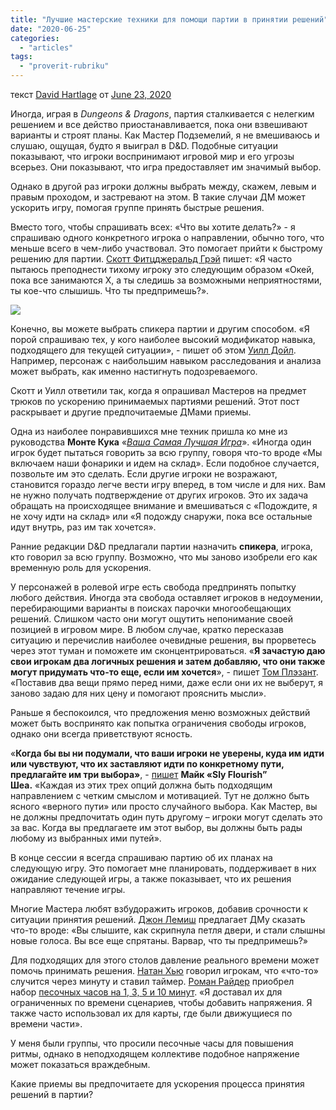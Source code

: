 ```yaml
---
title: "Лучшие мастерские техники для помощи партии в принятии решений"
date: "2020-06-25"
categories: 
  - "articles"
tags: 
  - "proverit-rubriku"
---
```


текст [David Hartlage](https://vk.com/away.php?to=https://dmdavid.com/tag/author/admin/) от [June 23, 2020](https://vk.com/away.php?to=https%3A%2F%2Fdmdavid.com%2Ftag%2Fthe-best-dm-tricks-for-helping-a-party-make-choices%2F&cc_key=)

Иногда, играя в _Dungeons & Dragons_, партия сталкивается с нелегким решением и все действо приостанавливается, пока они взвешивают варианты и строят планы. Как Мастер Подземелий, я не вмешиваюсь и слушаю, ощущая, будто я выиграл в D&D. Подобные ситуации показывают, что игроки воспринимают игровой мир и его угрозы всерьез. Они показывают, что игра предоставляет им значимый выбор.

Однако в другой раз игроки должны выбрать между, скажем, левым и правым проходом, и застревают на этом. В такие случаи ДМ может ускорить игру, помогая группе принять быстрые решения.

Вместо того, чтобы спрашивать всех: «Что вы хотите делать?» - я спрашиваю одного конкретного игрока о направлении, обычно того, что меньше всего в чем-либо участвовал. Это помогает прийти к быстрому решению для партии. [Скотт Фитцджеральд Грэй](https://vk.com/away.php?to=https%3A%2F%2Ftwitter.com%2Fscottfgray&cc_key=) пишет: «Я часто пытаюсь преподнести тихому игроку это следующим образом «Окей, пока все занимаются X, а ты следишь за возможными неприятностями, ты кое-что слышишь. Что ты предпримешь?».

![](https://cyborgsandmages.com/wp-content/uploads/2020/06/hDaSyRqdo3k.jpg)

Конечно, вы можете выбрать спикера партии и другим способом. «Я порой спрашиваю тех, у кого наиболее высокий модификатор навыка, подходящего для текущей ситуации», - пишет об этом [Уилл Дойл](https://vk.com/away.php?to=https%3A%2F%2Ftwitter.com%2FBeholderPie&cc_key=). Например, персонаж с наибольшим навыком расследования и анализа может выбрать, как именно настигнуть подозреваемого.

Скотт и Уилл ответили так, когда я опрашивал Мастеров на предмет трюков по ускорению принимаемых партиями решений. Этот пост раскрывает и другие предпочитаемые ДМами приемы.

Одна из наиболее понравившихся мне техник пришла ко мне из руководства **Монте Кука** «_[Ваша Самая Лучшая Игра](https://vk.com/away.php?to=https%3A%2F%2Fwww.amazon.com%2Fgp%2Fproduct%2F1939979951%2Fref%3Das_li_qf_asin_il_tl%3Fie%3DUTF8%26tag%3Ddmdavid-20%26creative%3D9325%26linkCode%3Das2%26creativeASIN%3D1939979951%26linkId%3D993ee3c66e1938a799080b9bcbe3394c&cc_key=)_». «Иногда один игрок будет пытаться говорить за всю группу, говоря что-то вроде «Мы включаем наши фонарики и идем на склад». Если подобное случается, позвольте им это сделать. Если другие игроки не возражают, становится гораздо легче вести игру вперед, в том числе и для них. Вам не нужно получать подтверждение от других игроков. Это их задача обращать на происходящее внимание и вмешиваться с «Подождите, я не хочу идти на склад» или «Я подожду снаружи, пока все остальные идут внутрь, раз им так хочется».

Ранние редакции D&D предлагали партии назначить **спикера**, игрока, кто говорил за всю группу. Возможно, что мы заново изобрели его как временную роль для ускорения.

У персонажей в ролевой игре есть свобода предпринять попытку любого действия. Иногда эта свобода оставляет игроков в недоумении, перебирающими варианты в поисках парочки многообещающих решений. Слишком часто они могут ощутить непонимание своей позицией в игровом мире. В любом случае, кратко пересказав ситуацию и перечислив наиболее очевидные решения, вы прорветесь через этот туман и поможете им сконцентрироваться. «**Я зачастую даю свои игрокам два логичных решения и затем добавляю, что они также могут придумать что-то еще, если им хочется**», - пишет [Том Плэзант](https://vk.com/away.php?to=https%3A%2F%2Ftwitter.com%2FTom_Pleasant&cc_key=). «Поставив два вещи прямо перед ними, даже если они их не выберут, я заново задаю для них цену и помогают прояснить мысли».

Раньше я беспокоился, что предложения меню возможных действий может быть воспринято как попытка ограничения свободы игроков, однако они всегда приветствуют ясность.

«**Когда бы вы ни подумали, что ваши игроки не уверены, куда им идти или чувствуют, что их заставляют идти по конкретному пути, предлагайте им три выбора»**, - [пишет](https://vk.com/away.php?to=https%3A%2F%2Fslyflourish.com%2Fthree_choices.html&cc_key=) **Майк «Sly Flourish” Шеа.** «Каждая из этих трех опций должна быть подходящим направлением с четким смыслом и мотивацией. Тут не должно быть ясного «верного пути» или просто случайного выбора. Как Мастер, вы не должны предпочитать один путь другому – игроки могут сделать это за вас. Когда вы предлагаете им этот выбор, вы должны быть рады любому из выбранных ими путей».

В конце сессии я всегда спрашиваю партию об их планах на следующую игру. Это помогает мне планировать, поддерживает в них ожидание следующей игры, а также показывает, что их решения направляют течение игры.

Многие Мастера любят взбудоражить игроков, добавив срочности к ситуации принятия решений. [Джон Лемиш](https://vk.com/away.php?to=https%3A%2F%2Ftwitter.com%2FRunAGame&cc_key=) предлагает ДМу сказать что-то вроде: «Вы слышите, как скрипнула петля двери, и стали слышны новые голоса. Вы все еще спрятаны. Варвар, что ты предпримешь?»

Для подходящих для этого столов давление реального времени может помочь принимать решения. [Натан Хью](https://vk.com/away.php?to=https%3A%2F%2Ftwitter.com%2Fndh313&cc_key=) говорил игрокам, что «что-то» случится через минуту и ставил таймер. [Роман Райдер](https://vk.com/away.php?to=https%3A%2F%2Ftwitter.com%2Fromanryder&cc_key=) приобрел набор [песочных часов на 1, 3, 5 и 10 минут](https://vk.com/away.php?to=https%3A%2F%2Fwww.amazon.com%2Fgp%2Fproduct%2FB07CRVVPSR%2Fref%3Das_li_qf_asin_il_tl%3Fie%3DUTF8%26tag%3Ddmdavid-20%26creative%3D9325%26linkCode%3Das2%26creativeASIN%3DB07CRVVPSR%26linkId%3D0985ad5753ad3239a636c2d241a4ebb7&cc_key=). «Я доставал их для ограниченных по времени сценариев, чтобы добавить напряжения. Я также часто использовал их для карты, где были движущиеся по времени части».

У меня были группы, что просили песочные часы для повышения ритмы, однако в неподходящем коллективе подобное напряжение может показаться враждебным.

Какие приемы вы предпочитаете для ускорения процесса принятия решений в партии?
